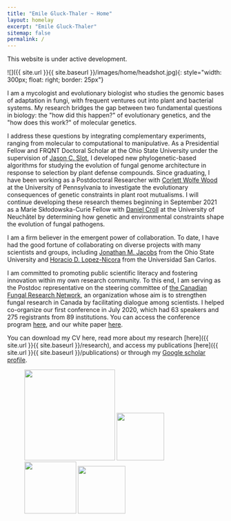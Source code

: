 ```yaml
---
title: "Emile Gluck-Thaler ~ Home"
layout: homelay
excerpt: "Emile Gluck-Thaler"
sitemap: false
permalink: /
---
```


This website is under active development.

![]({{ site.url }}{{ site.baseurl }}/images/home/headshot.jpg){: style="width: 300px; float: right; border: 25px"}

I am a mycologist and evolutionary biologist who studies the genomic bases of adaptation in fungi, with frequent ventures out into plant and bacterial systems. My research bridges the gap between two fundamental questions in biology: the "how did this happen?" of evolutionary genetics, and the "how does this work?" of molecular genetics.

I address these questions by integrating complementary experiments, ranging from molecular to computational to manipulative. As a Presidential Fellow and FRQNT Doctoral Scholar at the Ohio State University under the supervision of [Jason C. Slot](https://u.osu.edu/slot.1/), I developed new phylogenetic-based algorithms for studying the evolution of fungal genome architecture in response to selection by plant defense compounds. Since graduating, I have been working as a Postdoctoral Researcher with [Corlett Wolfe Wood](https://www.the-wood-lab.net/) at the University of Pennsylvania to investigate the evolutionary consequences of genetic constraints in plant root mutualisms. I will continue developing these research themes beginning in September 2021 as a Marie Skłodowska-Curie Fellow with [Daniel Croll](http://www.pathogen-genomics.org/) at the University of Neuchâtel by determining how genetic and environmental constraints shape the evolution of fungal pathogens.

I am a firm believer in the emergent power of collaboration. To date, I have had the good fortune of collaborating on diverse projects with many scientists and groups, including [Jonathan M. Jacobs](https://u.osu.edu/doctorjj/) from the Ohio State University and [Horacio D. Lopez-Nicora](https://scholar.google.com/citations?user=CV-mow8AAAAJ&hl=en) from the Universidad San Carlos. 

I am committed to promoting public scientific literacy and fostering innovation within my own research community. To this end, I am serving as the Postdoc representative on the steering committee of [the Canadian Fungal Research Network](https://www.fungalresearch.ca/), an organization whose aim is to strengthen fungal research in Canada by facilitating dialogue among scientists. I helped co-organize our first conference in July 2020, which had 63 speakers and 275 registrants from 89 institutions. You can access the conference program [here](https://www.fungalresearch.ca/uploads/2/3/5/6/23564534/canfunnet2020_schedule-final.pdf), and our white paper [here](https://www.nrcresearchpress.com/doi/abs/10.1139/cjm-2020-0263#.XyBF0ShKiUk). 

You can download my CV here, read more about my research [here]({{ site.url }}{{ site.baseurl }}/research), and access my publications [here]({{ site.url }}{{ site.baseurl }}/publications) or through my [Google scholar profile](https://scholar.google.com/citations?user=0CQpHksAAAAJ&hl=en&oi=ao).

<figure class="fourth">
  <img src="{{ site.url }}{{ site.baseurl }}/images/logopic/Logo_Leiden.jpg" style="width: 210px">
  <img src="{{ site.url }}{{ site.baseurl }}/images/logopic/Logo_Nanofront.jpg" style="width: 110px">
  <img src="{{ site.url }}{{ site.baseurl }}/images/logopic/Logo_NWO.jpg" style="width: 120px">
  <img src="{{ site.url }}{{ site.baseurl }}/images/logopic/Logo_ERC.jpg" style="width: 110px">
</figure>
